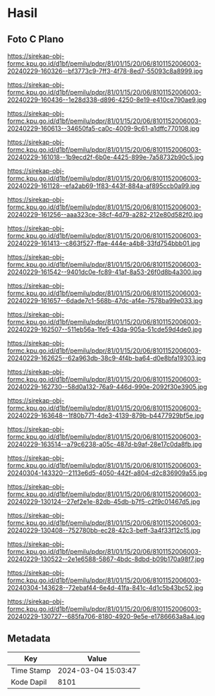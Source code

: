 # Hasil

## Foto C Plano

https://sirekap-obj-formc.kpu.go.id/d1bf/pemilu/pdpr/81/01/15/20/06/8101152006003-20240229-160326--bf3773c9-7ff3-4f78-8ed7-55093c8a8999.jpg

https://sirekap-obj-formc.kpu.go.id/d1bf/pemilu/pdpr/81/01/15/20/06/8101152006003-20240229-160436--1e28d338-d896-4250-8e19-e410ce790ae9.jpg

https://sirekap-obj-formc.kpu.go.id/d1bf/pemilu/pdpr/81/01/15/20/06/8101152006003-20240229-160613--34650fa5-ca0c-4009-9c61-a1dffc770108.jpg

https://sirekap-obj-formc.kpu.go.id/d1bf/pemilu/pdpr/81/01/15/20/06/8101152006003-20240229-161018--1b9ecd2f-6b0e-4425-899e-7a58732b90c5.jpg

https://sirekap-obj-formc.kpu.go.id/d1bf/pemilu/pdpr/81/01/15/20/06/8101152006003-20240229-161128--efa2ab69-1f83-443f-884a-af895ccb0a99.jpg

https://sirekap-obj-formc.kpu.go.id/d1bf/pemilu/pdpr/81/01/15/20/06/8101152006003-20240229-161256--aaa323ce-38cf-4d79-a282-212e80d582f0.jpg

https://sirekap-obj-formc.kpu.go.id/d1bf/pemilu/pdpr/81/01/15/20/06/8101152006003-20240229-161413--c863f527-ffae-444e-a4b8-33fd754bbb01.jpg

https://sirekap-obj-formc.kpu.go.id/d1bf/pemilu/pdpr/81/01/15/20/06/8101152006003-20240229-161542--9401dc0e-fc89-41af-8a53-26f0d8b4a300.jpg

https://sirekap-obj-formc.kpu.go.id/d1bf/pemilu/pdpr/81/01/15/20/06/8101152006003-20240229-161657--6dade7c1-568b-47dc-af4e-7578ba99e033.jpg

https://sirekap-obj-formc.kpu.go.id/d1bf/pemilu/pdpr/81/01/15/20/06/8101152006003-20240229-162507--511eb56a-1fe5-43da-905a-51cde59d4de0.jpg

https://sirekap-obj-formc.kpu.go.id/d1bf/pemilu/pdpr/81/01/15/20/06/8101152006003-20240229-162625--62a963db-38c9-4f4b-ba64-d0e8bfa19303.jpg

https://sirekap-obj-formc.kpu.go.id/d1bf/pemilu/pdpr/81/01/15/20/06/8101152006003-20240229-162730--58d0a132-76a9-446d-990e-2092f30e3905.jpg

https://sirekap-obj-formc.kpu.go.id/d1bf/pemilu/pdpr/81/01/15/20/06/8101152006003-20240229-163648--1f80b771-4de3-4139-879b-b4477929bf5e.jpg

https://sirekap-obj-formc.kpu.go.id/d1bf/pemilu/pdpr/81/01/15/20/06/8101152006003-20240229-163514--a79c6238-a05c-487d-b9af-28e17c0da8fb.jpg

https://sirekap-obj-formc.kpu.go.id/d1bf/pemilu/pdpr/81/01/15/20/06/8101152006003-20240304-143320--2113e6d5-4050-442f-a804-d2c836909a55.jpg

https://sirekap-obj-formc.kpu.go.id/d1bf/pemilu/pdpr/81/01/15/20/06/8101152006003-20240229-130124--27ef2e1e-82db-45db-b7f5-c2f9c01467d5.jpg

https://sirekap-obj-formc.kpu.go.id/d1bf/pemilu/pdpr/81/01/15/20/06/8101152006003-20240229-130408--752780bb-ec28-42c3-beff-3a4f33f12c15.jpg

https://sirekap-obj-formc.kpu.go.id/d1bf/pemilu/pdpr/81/01/15/20/06/8101152006003-20240229-130522--2e1e6588-5867-4bdc-8dbd-b09b170a98f7.jpg

https://sirekap-obj-formc.kpu.go.id/d1bf/pemilu/pdpr/81/01/15/20/06/8101152006003-20240304-143628--72ebaf44-6e4d-41fa-841c-4d1c5b43bc52.jpg

https://sirekap-obj-formc.kpu.go.id/d1bf/pemilu/pdpr/81/01/15/20/06/8101152006003-20240229-130727--685fa706-8180-4920-9e5e-e1786663a8a4.jpg


## Metadata

| Key        | Value               |
| ---------- | ------------------- |
| Time Stamp | 2024-03-04 15:03:47 |
| Kode Dapil | 8101                |



